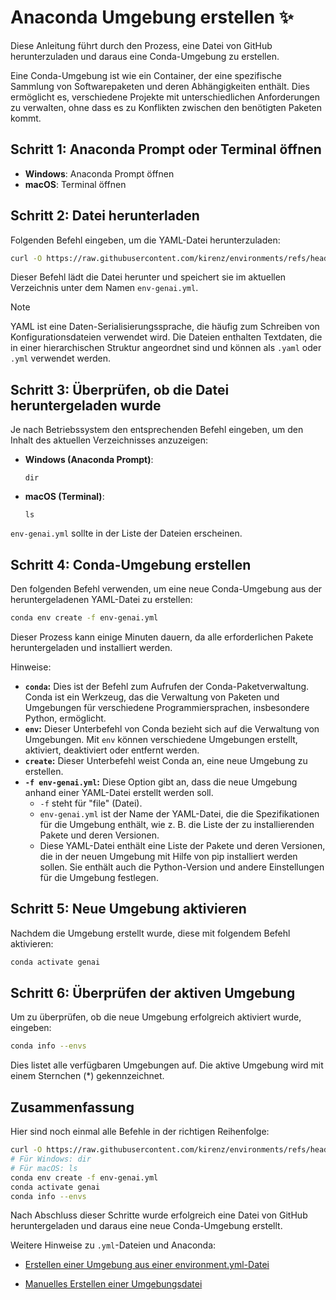 # Anaconda Umgebung erstellen :sparkles:

Diese Anleitung führt durch den Prozess, eine Datei von GitHub herunterzuladen und daraus eine Conda-Umgebung zu erstellen. 

Eine Conda-Umgebung ist wie ein Container, der eine spezifische Sammlung von Softwarepaketen und deren Abhängigkeiten enthält. Dies ermöglicht es, verschiedene Projekte mit unterschiedlichen Anforderungen zu verwalten, ohne dass es zu Konflikten zwischen den benötigten Paketen kommt. 

## Schritt 1: Anaconda Prompt oder Terminal öffnen

- **Windows**: Anaconda Prompt öffnen
- **macOS**: Terminal öffnen

## Schritt 2: Datei herunterladen

Folgenden Befehl eingeben, um die YAML-Datei herunterzuladen:

```bash
curl -O https://raw.githubusercontent.com/kirenz/environments/refs/heads/main/ws2425/env-genai.yml
```

Dieser Befehl lädt die Datei herunter und speichert sie im aktuellen Verzeichnis unter dem Namen `env-genai.yml`.

> [!NOTE]
> YAML ist eine Daten-Serialisierungssprache, die häufig zum Schreiben von Konfigurationsdateien verwendet wird. Die Dateien enthalten Textdaten, die in einer hierarchischen Struktur angeordnet sind und können als `.yaml` oder `.yml` verwendet werden.


## Schritt 3: Überprüfen, ob die Datei heruntergeladen wurde

Je nach Betriebssystem den entsprechenden Befehl eingeben, um den Inhalt des aktuellen Verzeichnisses anzuzeigen:

- **Windows (Anaconda Prompt)**:
  ```
  dir
  ```

- **macOS (Terminal)**:
  ```
  ls
  ```

`env-genai.yml` sollte in der Liste der Dateien erscheinen.

## Schritt 4: Conda-Umgebung erstellen

Den folgenden Befehl verwenden, um eine neue Conda-Umgebung aus der heruntergeladenen YAML-Datei zu erstellen:

```bash
conda env create -f env-genai.yml
```

Dieser Prozess kann einige Minuten dauern, da alle erforderlichen Pakete heruntergeladen und installiert werden.

Hinweise:

* **`conda`:**  Dies ist der Befehl zum Aufrufen der Conda-Paketverwaltung. Conda ist ein Werkzeug, das die Verwaltung von Paketen und Umgebungen für verschiedene Programmiersprachen, insbesondere Python, ermöglicht.
* **`env`:**  Dieser Unterbefehl von Conda bezieht sich auf die Verwaltung von Umgebungen. Mit `env` können verschiedene Umgebungen erstellt, aktiviert, deaktiviert oder entfernt werden.
* **`create`:**  Dieser Unterbefehl weist Conda an, eine neue Umgebung zu erstellen.
* **`-f env-genai.yml`:**  Diese Option gibt an, dass die neue Umgebung anhand einer YAML-Datei erstellt werden soll. 
    * `-f` steht für "file" (Datei).
    * `env-genai.yml` ist der Name der YAML-Datei, die die Spezifikationen für die Umgebung enthält, wie z. B. die Liste der zu installierenden Pakete und deren Versionen.
    * Diese YAML-Datei enthält eine Liste der Pakete und deren Versionen, die in der neuen Umgebung mit Hilfe von pip installiert werden sollen. Sie enthält auch die Python-Version und andere Einstellungen für die Umgebung festlegen. 



## Schritt 5: Neue Umgebung aktivieren

Nachdem die Umgebung erstellt wurde, diese mit folgendem Befehl aktivieren:

```bash
conda activate genai
```



## Schritt 6: Überprüfen der aktiven Umgebung

Um zu überprüfen, ob die neue Umgebung erfolgreich aktiviert wurde, eingeben:

```bash
conda info --envs
```

Dies listet alle verfügbaren Umgebungen auf. Die aktive Umgebung wird mit einem Sternchen (*) gekennzeichnet.

## Zusammenfassung

Hier sind noch einmal alle Befehle in der richtigen Reihenfolge:

```bash
curl -O https://raw.githubusercontent.com/kirenz/environments/refs/heads/main/ws2425/env-genai.yml
# Für Windows: dir
# Für macOS: ls
conda env create -f env-genai.yml
conda activate genai
conda info --envs
```

Nach Abschluss dieser Schritte wurde erfolgreich eine Datei von GitHub heruntergeladen und daraus eine neue Conda-Umgebung erstellt.

Weitere Hinweise zu `.yml`-Dateien und Anaconda:

- [Erstellen einer Umgebung aus einer environment.yml-Datei](https://conda.io/projects/conda/en/latest/user-guide/tasks/manage-environments.html#creating-an-environment-from-an-environment-yml-file)

- [Manuelles Erstellen einer Umgebungsdatei](https://conda.io/projects/conda/en/latest/user-guide/tasks/manage-environments.html#creating-an-environment-file-manually)



